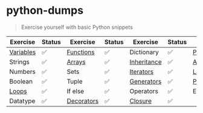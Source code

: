 # python-dumps
> Exercise yourself with basic Python snippets

| Exercise       | Status             | Exercise       | Status             | Exercise       | Status             | Exercise       | Status             |
| -------------- | ---------          | -------------- | ---------          | -------------- | ---------          | -------------- | ---------          |
| [Variables](https://github.com/prashanth-sams/python-dumps/tree/master/variables)      | :white_check_mark: | [Functions](https://github.com/prashanth-sams/python-dumps/tree/master/functions)      | :white_check_mark: | Dictionary     | :white_check_mark: | [Pytest](https://github.com/prashanth-sams/python-dumps/tree/master/pytest)         | :white_check_mark: |
| Strings        | :white_check_mark: | [Arrays](https://github.com/prashanth-sams/python-dumps/tree/master/arrays)         | :white_check_mark: | [Inheritance](https://github.com/prashanth-sams/python-dumps/tree/master/inheritance)    | :white_check_mark: | [Abstraction](https://github.com/prashanth-sams/python-dumps/tree/master/abstraction)    | :white_check_mark: |
| Numbers        | :white_check_mark: | Sets           | :white_check_mark: | [Iterators](https://github.com/prashanth-sams/python-dumps/tree/master/iterators)      | :white_check_mark: | [Lambda](https://github.com/prashanth-sams/python-dumps/tree/master/lambda)         | :white_check_mark: |
| Boolean        | :white_check_mark: | Tuple          | :white_check_mark: | [Generators](https://github.com/prashanth-sams/python-dumps/tree/master/yield%20generator)     | :white_check_mark: | [Projects](https://github.com/prashanth-sams/python-dumps/tree/master/projects)       | :white_check_mark: |
| [Loops](https://github.com/prashanth-sams/python-dumps/tree/master/loop)          | :white_check_mark: | If else        | :white_check_mark: | Operators      | :white_check_mark: | Exception      | :white_check_mark: |
| Datatype       | :white_check_mark: | [Decorators](https://github.com/prashanth-sams/python-dumps/tree/master/decorators)     | :white_check_mark: | [Closure](https://github.com/prashanth-sams/python-dumps/tree/master/closure)        | :white_check_mark: |

